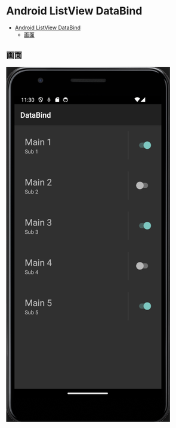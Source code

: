 # Android ListView DataBind

- [Android ListView DataBind](#android-listview-databind)
  - [画面](#画面)

## 画面

![alt text](image.png)
